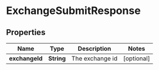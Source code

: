 

# ExchangeSubmitResponse


## Properties

Name | Type | Description | Notes
------------ | ------------- | ------------- | -------------
**exchangeId** | **String** | The exchange id |  [optional]



